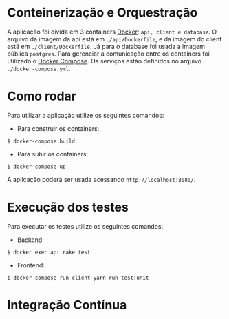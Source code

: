 # Conteinerização e Orquestração
A aplicação foi divida em 3 containers [Docker](https://docs.docker.com/): `api, client e database`.
O arquivo da imagem da api está em `./api/Dockerfile`, e da imagem do client está em `./client/Dockerfile`. Já para o database foi usada a imagem pública `postgres`.
Para gerenciar a comunicação entre os containers foi utilizado o [Docker Compose](https://docs.docker.com/compose/). Os serviços estão definidos no arquivo `./docker-compose.yml`.

# Como rodar
Para utilizar a aplicação utilize os seguintes comandos:
* Para construir os containers:
```
$ docker-compose build
```

* Para subir os containers:
```
$ docker-compose up
```

A aplicação poderá ser usada acessando `http://localhost:8080/`.

# Execução dos testes
Para executar os testes utilize os seguintes comandos:

* Backend:
```
$ docker exec api rake test
```

* Frontend:
```
$ docker-compose run client yarn run test:unit
```

# Integração Contínua

